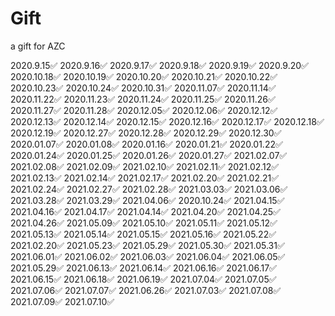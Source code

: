 # Gift
a gift for AZC

2020.9.15✅
2020.9.16✅
2020.9.17✅
2020.9.18✅
2020.9.19✅
2020.9.20✅
2020.10.18✅
2020.10.19✅
2020.10.20✅
2020.10.21✅
2020.10.22✅
2020.10.23✅
2020.10.24✅
2020.10.31✅
2020.11.07✅
2020.11.14✅
2020.11.22✅
2020.11.23✅
2020.11.24✅
2020.11.25✅
2020.11.26✅
2020.11.27✅
2020.11.28✅
2020.12.05✅
2020.12.06✅
2020.12.12✅
2020.12.13✅
2020.12.14✅
2020.12.15✅
2020.12.16✅
2020.12.17✅
2020.12.18✅
2020.12.19✅
2020.12.27✅
2020.12.28✅
2020.12.29✅
2020.12.30✅
2020.01.07✅
2020.01.08✅
2020.01.16✅
2020.01.21✅
2020.01.22✅
2020.01.24✅
2020.01.25✅
2020.01.26✅
2020.01.27✅
2021.02.07✅
2021.02.08✅
2021.02.09✅
2021.02.10✅
2021.02.11✅
2021.02.12✅
2021.02.13✅
2021.02.14✅
2021.02.17✅
2021.02.20✅
2021.02.21✅
2021.02.24✅
2021.02.27✅
2021.02.28✅
2021.03.03✅
2021.03.06✅
2021.03.28✅
2021.03.29✅
2021.04.06✅
2020.10.24✅
2021.04.15✅
2021.04.16✅
2021.04.17✅
2021.04.14✅
2021.04.20✅
2021.04.25✅
2021.04.26✅
2021.05.09✅
2021.05.10✅
2021.05.11✅
2021.05.12✅
2021.05.13✅
2021.05.14✅
2021.05.15✅
2021.05.16✅
2021.05.22✅
2021.02.20✅
2021.05.23✅
2021.05.29✅
2021.05.30✅
2021.05.31✅
2021.06.01✅
2021.06.02✅
2021.06.03✅
2021.06.04✅
2021.06.05✅
2021.05.29✅
2021.06.13✅
2021.06.14✅
2021.06.16✅
2021.06.17✅
2021.06.15✅
2021.06.18✅
2021.06.19✅
2021.07.04✅
2021.07.05✅
2021.07.06✅
2021.07.07✅
2021.06.26✅
2021.07.03✅
2021.07.08✅
2021.07.09✅
2021.07.10✅
